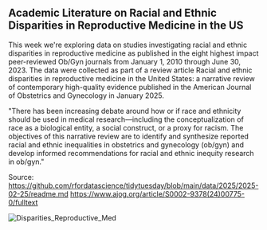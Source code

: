 ## Academic Literature on Racial and Ethnic Disparities in Reproductive Medicine in the US

This week we're exploring data on studies investigating racial and ethnic disparities in reproductive medicine as published in the eight highest impact peer-reviewed Ob/Gyn journals from January 1, 2010 through June 30, 2023. The data were collected as part of a review article Racial and ethnic disparities in reproductive medicine in the United States: a narrative review of contemporary high-quality evidence published in the American Journal of Obstetrics and Gynecology in January 2025.

"There has been increasing debate around how or if race and ethnicity should be used in medical research—including the conceptualization of race as a biological entity, a social construct, or a proxy for racism. The objectives of this narrative review are to identify and synthesize reported racial and ethnic inequalities in obstetrics and gynecology (ob/gyn) and develop informed recommendations for racial and ethnic inequity research in ob/gyn."

Source: 
https://github.com/rfordatascience/tidytuesday/blob/main/data/2025/2025-02-25/readme.md
https://www.ajog.org/article/S0002-9378(24)00775-0/fulltext

![Disparities_Reproductive_Med](https://github.com/user-attachments/assets/4766ff7d-df59-49ae-86e3-82e299abe27b)
